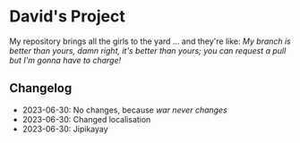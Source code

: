# David's Project
My repository brings all the girls to the yard ... and they're like: *My branch is better than yours, damn right, it's better than yours; you can request a pull but I'm gonna have to charge!*

## Changelog
- 2023-06-30: No changes, because *war never changes*
- 2023-06-30: Changed localisation
- 2023-06-30: Jipikayay
